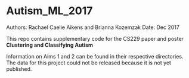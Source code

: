# Autism_ML_2017

Authors: Rachael Caelie Aikens and Brianna Kozemzak
Date: Dec 2017

This repo contains supplementary code for the CS229 paper and poster **Clustering and Classifying Autism**

Information on Aims 1 and 2 can be found in their respective directories.  The data for this project could not be released because it is not yet published.
